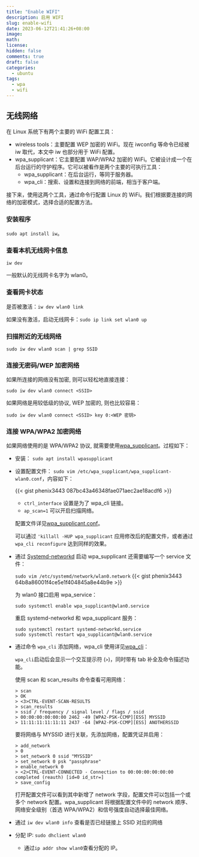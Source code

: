 ```yaml
---
title: "Enable WIFI"
description: 启用 WIFI
slug: enable-wifi
date: 2023-06-12T21:41:26+08:00
image:
math:
license:
hidden: false
comments: true
draft: false
categories:
  - ubuntu
tags:
  - wpa
  - wifi
---
```


## 无线网络

在 Linux 系统下有两个主要的 WiFi 配置工具：

- wireless tools：主要配置 WEP 加密的 WiFi。现在 iwconfig 等命令已经被 iw 取代，本文中 iw 也部分用于 WiFi 配置。
- wpa_supplicant：它主要配置 WAP/WPA2 加密的 WiFi。它被设计成一个在后台运行的守护程序。它可以被看作是两个主要的可执行工具：
  - wpa_supplicant：在后台运行，等同于服务器。
  - wpa_cli：搜索、设置和连接到网络的前端，相当于客户端。

接下来，使用这两个工具，通过命令行配置 Linux 的 WiFi。我们根据要连接的网络的加密模式，选择合适的配置方法。

### 安装程序

`sudo apt install iw`。

### 查看本机无线网卡信息

`iw dev`

一般默认的无线网卡名字为 wlan0。

### 查看网卡状态

是否被激活：`iw dev wlan0 link`

如果没有激活，启动无线网卡：`sudo ip link set wlan0 up`

### 扫描附近的无线网络

`sudo iw dev wlan0 scan | grep SSID`

### 连接无密码/WEP 加密网络

如果所连接的网络没有加密, 则可以轻松地直接连接：

`sudo iw dev wlan0 connect <SSID>`

如果网络是用较低级的协议, WEP 加密的, 则也比较容易：

`sudo iw dev wlan0 connect <SSID> key 0:<WEP 密钥>`

### 连接 WPA/WPA2 加密网络

如果网络使用的是 WPA/WPA2 协议, 就需要使用[wpa_supplicant](https://wiki.archlinuxcn.org/zh-hans/Wpa_supplicant)。过程如下：

- 安装： `sudo apt install wpasupplicant`
- 设置配置文件： `sudo vim /etc/wpa_supplicant/wpa_supplicant-wlan0.conf`，内容如下：

  {{< gist phenix3443 087bc43a46348fae071aec2ae18acdf6 >}}

  - `ctrl_interface` 设置是为了 wpa_cli 链接。
  - `ap_scan=1` 可以开启扫描网络。

  配置文件详见[wpa_supplicant.conf](https://man.archlinux.org/man/wpa_supplicant.conf.5)。

  可以通过 `'killall -HUP wpa_supplicant` 应用修改后的配置文件，或者通过 `wpa_cli reconfigure` 达到同样的效果。

- 通过 [Systemd-networkd](https://wiki.archlinuxcn.org/zh-hans/Systemd-networkd) 启动 wpa_supplicant 还需要编写一个 service 文件：

  `sudo vim /etc/systemd/network/wlan0.network`
  {{< gist phenix3443 64b8a86001f4ce5e1f404845a8e44b9e >}}

  为 wlan0 接口启用 wpa_service：

  `sudo systemctl enable wpa_supplicant@wlan0.service`

  重启 systemd-networkd 和 wpa_supplicant 服务：

  ```shell
  sudo systemctl restart systemd-networkd.service
  sudo systemctl restart wpa_supplicant@wlan0.service
  ```

- 通过命令 `wpa_cli` 添加网络，wpa_cli 使用详见[wpa_cli](https://man.archlinux.org/man/wpa_cli.8)：

  `wpa_cli`启动后会显示一个交互提示符 (`>`)，同时带有 tab 补全及命令描述功能。

  使用 scan 和 scan_results 命令查看可用网络：

  ```shell
  > scan
  > OK
  > <3>CTRL-EVENT-SCAN-RESULTS
  > scan_results
  > ssid / frequency / signal level / flags / ssid
  > 00:00:00:00:00:00 2462 -49 [WPA2-PSK-CCMP][ESS] MYSSID
  > 11:11:11:11:11:11 2437 -64 [WPA2-PSK-CCMP][ESS] ANOTHERSSID
  ```

  要将网络与 MYSSID 进行关联，先添加网络，配置凭证并启用：

  ```shell
  > add_network
  > 0
  > set_network 0 ssid "MYSSID"
  > set_network 0 psk "passphrase"
  > enable_network 0
  > <2>CTRL-EVENT-CONNECTED - Connection to 00:00:00:00:00:00 completed (reauth) [id=0 id_str=]
  > save_config
  ```

  打开配置文件可以看到其中新增了 network 字段，配置文件可以包括一个或多个 network 配置。wpa_supplicant 将根据配置文件中的 network 顺序、网络安全级别（首选 WPA/WPA2）和信号强度自动选择最佳网络。

- 通过 `iw dev wlan0 info` 查看是否已经链接上 SSID 对应的网络
- 分配 IP: `sudo dhclient wlan0`
  - 通过`ip addr show wlan0`查看分配的 IP。
